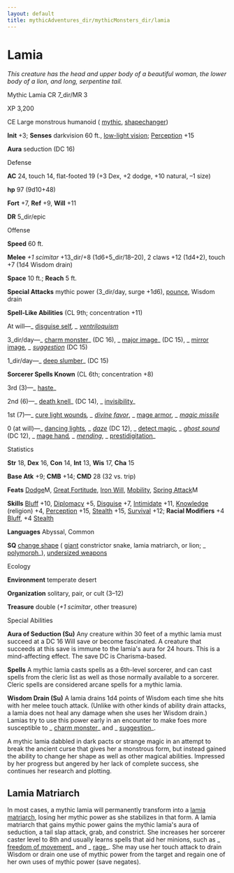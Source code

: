 ```yaml
---
layout: default
title: mythicAdventures_dir/mythicMonsters_dir/lamia
---
```

# Lamia

_This creature has the head and upper body of a beautiful woman, the lower body of a lion, and long, serpentine tail._

Mythic Lamia CR 7_dir/MR 3

XP 3,200

CE Large monstrous humanoid ( [mythic](mythicAdventures_dir/mythicMonsters#_mythic-subtype), [shapechanger](monsters_dir/creatureTypes#_shapechanger-subtype))

**Init** +3; **Senses** darkvision 60 ft., [low-light vision](monsters_dir/universalMonsterRules#_low-light-vision); [Perception](skills_dir/perception#_perception) +15

**Aura** seduction (DC 16)

Defense

**AC** 24, touch 14, flat-footed 19 (+3 Dex, +2 dodge, +10 natural, –1 size)

**hp** 97 (9d10+48)

**Fort** +7, **Ref** +9, **Will** +11

**DR** 5_dir/epic

Offense

**Speed** 60 ft.

**Melee** _+1 scimitar_ +13_dir/+8 (1d6+5_dir/18–20), 2 claws +12 (1d4+2), touch +7 (1d4 Wisdom drain)

**Space** 10 ft.; **Reach** 5 ft.

**Special Attacks** mythic power (3_dir/day, surge +1d6), [pounce](monsters_dir/universalMonsterRules#_pounce), Wisdom drain

**Spell-Like Abilities** (CL 9th; concentration +11)

At will—_ [disguise self](spells_dir/disguiseSelf#_disguise-self)_, _ [ventriloquism](spells_dir/ventriloquism#_ventriloquism)_

3_dir/day—_ [charm monster](spells_dir/charmMonster#_charm-monster)_ (DC 16), _ [major image](spells_dir/majorImage#_major-image)_ (DC 15), _ [mirror image](spells_dir/mirrorImage#_mirror-image)_, _ [suggestion](spells_dir/suggestion#_suggestion)_ (DC 15)

1_dir/day—_ [deep slumber](spells_dir/deepSlumber#_deep-slumber)_ (DC 15)

**Sorcerer Spells Known** (CL 6th; concentration +8)

3rd (3)—_ [haste](spells_dir/haste#_haste)_

2nd (6)—_ [death knell](spells_dir/deathKnell#_death-knell)_ (DC 14), _ [invisibility](spells_dir/invisibility#_invisibility)_

1st (7)—_ [cure light wounds](spells_dir/cureLightWounds#_cure-light-wounds)_, _ [divine favor](spells_dir/divineFavor#_divine-favor)_, _ [mage armor](spells_dir/mageArmor#_mage-armor)_, _ [magic missile](spells_dir/magicMissile#_magic-missile)_

0 (at will)—_ [dancing lights](spells_dir/dancingLights#_dancing-lights)_, _ [daze](spells_dir/daze#_daze)_ (DC 12), _ [detect magic](spells_dir/detectMagic#_detect-magic)_, _ [ghost sound](spells_dir/ghostSound#_ghost-sound)_ (DC 12), _ [mage hand](spells_dir/mageHand#_mage-hand)_, _ [mending](spells_dir/mending#_mending)_, _ [prestidigitation](spells_dir/prestidigitation#_prestidigitation)_

Statistics

**Str** 18, **Dex** 16, **Con** 14, **Int** 13, **Wis** 17, **Cha** 15

**Base Atk** +9; **CMB** +14; **CMD** 28 (32 vs. trip)

**Feats** [Dodge](mythicAdventures_dir/mythicFeats#_dodge-mythic)M, [Great Fortitude](feats#_great-fortitude), [Iron Will](feats#_iron-will), [Mobility](feats#_mobility), [Spring Attack](feats#_spring-attack)M

**Skills** [Bluff](skills_dir/bluff#_bluff) +10, [Diplomacy](skills_dir/diplomacy#_diplomacy) +5, [Disguise](skills_dir/disguise#_disguise) +7, [Intimidate](skills_dir/intimidate#_intimidate) +11, [Knowledge](skills_dir/knowledge#_knowledge) (religion) +4, [Perception](skills_dir/perception#_perception) +15, [Stealth](skills_dir/stealth#_stealth) +15, [Survival](skills_dir/survival#_survival) +12; **Racial Modifiers** +4 [Bluff](skills_dir/bluff#_bluff), +4 [Stealth](skills_dir/stealth#_stealth)

**Languages** Abyssal, Common

**SQ** [change shape](monsters_dir/universalMonsterRules#_change-shape) ( [giant](monsters_dir/creatureTypes#_giant-subtype) constrictor snake, lamia matriarch, or lion; _ [polymorph](spells_dir/polymorph#_polymorph)_), [undersized weapons](monsters_dir/universalMonsterRules#_undersized-weapons)

Ecology

**Environment** temperate desert

**Organization** solitary, pair, or cult (3–12)

**Treasure** double (_+1 scimitar_, other treasure)

Special Abilities

**Aura of Seduction (Su)** Any creature within 30 feet of a mythic lamia must succeed at a DC 16 Will save or become fascinated. A creature that succeeds at this save is immune to the lamia's aura for 24 hours. This is a mind-affecting effect. The save DC is Charisma-based.

**Spells** A mythic lamia casts spells as a 6th-level sorcerer, and can cast spells from the cleric list as well as those normally available to a sorcerer. Cleric spells are considered arcane spells for a mythic lamia.

**Wisdom Drain (Su)** A lamia drains 1d4 points of Wisdom each time she hits with her melee touch attack. (Unlike with other kinds of ability drain attacks, a lamia does not heal any damage when she uses her Wisdom drain.) Lamias try to use this power early in an encounter to make foes more susceptible to _ [charm monster](spells_dir/charmMonster#_charm-monster)_ and _ [suggestion](spells_dir/suggestion#_suggestion)_.

A mythic lamia dabbled in dark pacts or strange magic in an attempt to break the ancient curse that gives her a monstrous form, but instead gained the ability to change her shape as well as other magical abilities. Impressed by her progress but angered by her lack of complete success, she continues her research and plotting.

## Lamia Matriarch

In most cases, a mythic lamia will permanently transform into a [lamia matriarch](additionalMonsters_dir/lamiaMatriarch#_lamia-matriarch), losing her mythic power as she stabilizes in that form. A lamia matriarch that gains mythic power gains the mythic lamia's aura of seduction, a tail slap attack, grab, and constrict. She increases her sorcerer caster level to 8th and usually learns spells that aid her minions, such as _ [freedom of movement](spells_dir/freedomOfMovement#_freedom-of-movement)_ and _ [rage](spells_dir/rage#_rage)_. She may use her touch attack to drain Wisdom or drain one use of mythic power from the target and regain one of her own uses of mythic power (save negates).

